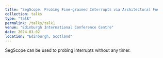 ```yaml
---
title: "SegScope: Probing Fine-grained Interrupts via Architectural Footprints"
collection: talks
type: "Talk"
permalink: /talks/talk1
venue: "Edinburgh International Conference Centre"
date: 2024-03-02
location: "Edinburgh, Scotland"
---
```


SegScope can be used to probing interrupts without any timer.
